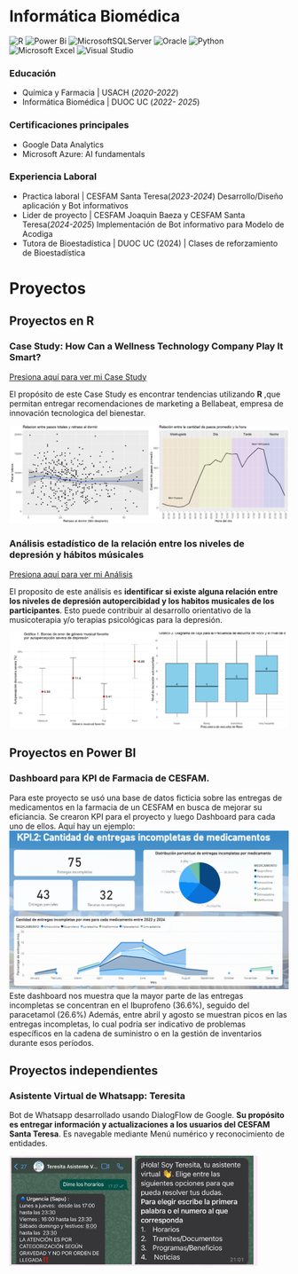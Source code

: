 # Informática Biomédica

![R](https://img.shields.io/badge/r-%23276DC3.svg?style=for-the-badge&logo=r&logoColor=white)
![Power Bi](https://img.shields.io/badge/power_bi-F2C811?style=for-the-badge&logo=powerbi&logoColor=black)
	![MicrosoftSQLServer](https://img.shields.io/badge/Microsoft%20SQL%20Server-CC2927?style=for-the-badge&logo=microsoft%20sql%20server&logoColor=white)
 ![Oracle](https://img.shields.io/badge/Oracle-F80000?style=for-the-badge&logo=oracle&logoColor=white)
 ![Python](https://img.shields.io/badge/python-3670A0?style=for-the-badge&logo=python&logoColor=ffdd54)
![Microsoft Excel](https://img.shields.io/badge/Microsoft_Excel-217346?style=for-the-badge&logo=microsoft-excel&logoColor=white)
![Visual Studio](https://img.shields.io/badge/Visual%20Studio-5C2D91.svg?style=for-the-badge&logo=visual-studio&logoColor=white)

### Educación
- Química y Farmacia | USACH (_2020-2022_)
- Informática Biomédica | DUOC UC (_2022- 2025_)

### Certificaciones principales
- Google Data Analytics
- Microsoft Azure: AI fundamentals

### Experiencia Laboral
- Practica laboral | CESFAM Santa Teresa(_2023-2024_) Desarrollo/Diseño aplicación y Bot informativos
- Lider de proyecto  | CESFAM Joaquin Baeza y CESFAM Santa Teresa(_2024-2025_) Implementación de Bot informativo para Modelo de Acodiga
- Tutora de Bioestadística | DUOC UC (2024) | Clases de reforzamiento de Bioestadística 

# Proyectos
## Proyectos en R
### Case Study: How Can a Wellness Technology Company Play It Smart?
[Presiona aquí para ver mi Case Study](https://rpubs.com/Fran_tapia/1040727)

El propósito de este Case Study es encontrar tendencias utilizando **R** ,que permitan entregar recomendaciones de marketing a Bellabeat, empresa de innovación tecnologica del bienestar.

![Bellabeat](/Imagenes/case_study1.png)

### Análisis estadístico de la relación entre los niveles de depresión y hábitos músicales
[Presiona aquí para ver mi Análisis](https://rpubs.com/Fran_tapia/1205081)

El proposito de este análisis es **identificar si existe alguna relación entre los niveles de depresión autopercibidad y los habitos musicales de los participantes**. Esto puede contribuir al desarrollo orientativo de la musicoterapia y/o terapias psicológicas para la depresión.

![Intervalos](/Imagenes/ib.png) 

## Proyectos en Power BI
### Dashboard para KPI de Farmacia de CESFAM.
Para este proyecto se usó una base de datos ficticia sobre las entregas de medicamentos en la farmacia de un CESFAM en busca de mejorar su eficiancia. Se crearon KPI para el proyecto y luego Dashboard para cada uno de ellos. Aquí hay un ejemplo:
![bi](/Imagenes/BI.png) Este dashboard nos muestra que la mayor parte de las
entregas incompletas se concentran en el Ibuprofeno (36.6%), seguido del
paracetamol (26.6%) Además, entre abril y agosto se muestran picos en las
entregas incompletas, lo cual podría ser indicativo de problemas específicos en la
cadena de suministro o en la gestión de inventarios durante esos períodos. 


## Proyectos independientes

### Asistente Virtual de Whatsapp: Teresita

Bot de Whatsapp desarrollado usando DialogFlow de Google. **Su propósito es entregar información y actualizaciones a los usuarios del CESFAM Santa Teresa**. Es navegable mediante Menú numérico y reconocimiento de entidades.

![Teresita](/Imagenes/Teresita.png) 


